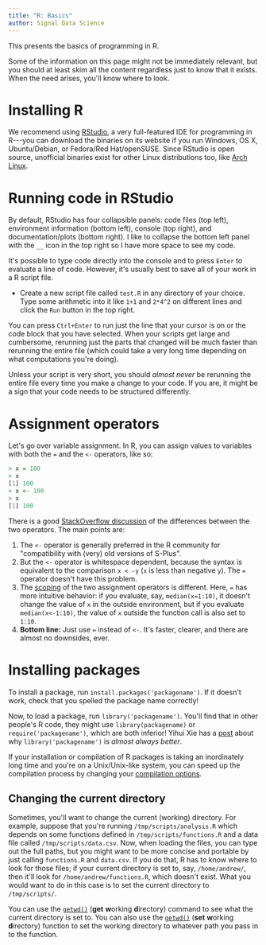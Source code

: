 ```yaml
---
title: "R: Basics"
author: Signal Data Science
---
```


This presents the basics of programming in R.

Some of the information on this page might not be immediately relevant, but you should at least skim all the content regardless just to know that it exists. When the need arises, you'll know where to look.

Installing R
============

We recommend using [RStudio](https://www.rstudio.com/products/rstudio/download/), a very full-featured IDE for programming in R---you can download the binaries on its website if you run Windows, OS X, Ubuntu/Debian, or Fedora/Red Hat/openSUSE. Since RStudio is open source, unofficial binaries exist for other Linux distributions too, like [Arch Linux](https://aur.archlinux.org/packages/rstudio-desktop-bin/).

Running code in RStudio
=======================

By default, RStudio has four collapsible panels: code files (top left), environment information (bottom left), console (top right), and documentation/plots (bottom right). I like to collapse the bottom left panel with the `__` icon in the top right so I have more space to see my code.

It's possible to type code directly into the console and to press `Enter` to evaluate a line of code. However, it's usually best to save all of your work in a R script file.

* Create a new script file called `test.R` in any directory of your choice. Type some arithmetic into it like `1+1` and `2*4^2` on different lines and click the `Run` button in the top right.

You can press `Ctrl+Enter` to run just the line that your cursor is on or the code block that you have selected. When your scripts get large and cumbersome, rerunning just the parts that changed will be much faster than rerunning the entire file (which could take a very long time depending on what computations you're doing).	

Unless your script is very short, you should *almost never* be rerunning the entire file every time you make a change to your code. If you are, it might be a sign that your code needs to be structured differently.

Assignment operators
====================

Let's go over variable assignment. In R, you can assign values to variables with both the `=` and the `<-` operators, like so:

```r
> x = 100
> x
[1] 100
> x <- 100
> x
[1] 100
```

There is a good [StackOverflow discussion](http://stackoverflow.com/questions/1741820/assignment-operators-in-r-and) of the differences between the two operators. The main points are:

1. The `<-` operator is generally preferred in the R community for "compatibility with (very) old versions of S-Plus".
2. But the `<-` operator is whitespace dependent, because the syntax is equivalent to the comparison `x < -y` (`x` is less than negative `y`). The `=` operator doesn't have this problem.
3. The [scoping](http://www.inside-r.org/r-doc/base/assignOps) of the two assignment operators is different. Here, `=` has more intuitive behavior: if you evaluate, say, `median(x=1:10)`, it doesn't change the value of `x` in the outside environment, but if you evaluate `median(x<-1:10)`, the value of `x` outside the function call is also set to `1:10`.
4. **Bottom line:** Just use `=` instead of `<-`. It's faster, clearer, and there are almost no downsides, ever.

Installing packages
===================

To install a package, run `install.packages('packagename')`. If it doesn't work, check that you spelled the package name correctly!

Now, to load a package, run `library('packagename')`. You'll find that in other people's R code, they might use `library(packagename)` or `require('packagename')`, which are both inferior! Yihui Xie has a [post](http://yihui.name/en/2014/07/library-vs-require/) about why `library('packagename')` is *almost always better*.

If your installation or compilation of R packages is taking an inordinately long time and you're on a Unix/Unix-like system, you can speed up the compilation process by changing your [compilation options](http://www.r-bloggers.com/speeding-up-r-packages-installation-process/).

Changing the current directory
------------------------------

Sometimes, you'll want to change the current (working) directory. For example, suppose that you're running `/tmp/scripts/analysis.R` which depends on some functions defined in `/tmp/scripts/functions.R` and a data file called `/tmp/scripts/data.csv`. Now, when loading the files, you can type out the full paths, but you might want to be more concise and portable by just calling `functions.R` and `data.csv`. If you do that, R has to know where to look for those files; if your current directory is set to, say, `/home/andrew/`, then it'll look for `/home/andrew/functions.R`, which doesn't exist. What you would want to do in this case is to set the current directory to `/tmp/scripts/`.

You can use the [`getwd()`](https://stat.ethz.ch/R-manual/R-devel/library/base/html/getwd.html) (**get** **w**orking **d**irectory) command to see what the current directory is set to. You can also use the [`getwd()`](https://stat.ethz.ch/R-manual/R-devel/library/base/html/getwd.html) (**set** **w**orking **d**irectory) function to set the working directory to whatever path you pass in to the function.